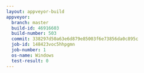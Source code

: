 ```yaml
---
layout: appveyor-build
appveyor:
  branch: master
  build-id: 46916603
  build-number: 503
  commit: 338297d50a63e6d879e85003f6e73856da0c895c
  job-id: 148423voc5hhpgmn
  job-number: 1
  os-name: Windows
  test-result: 0
---
```

